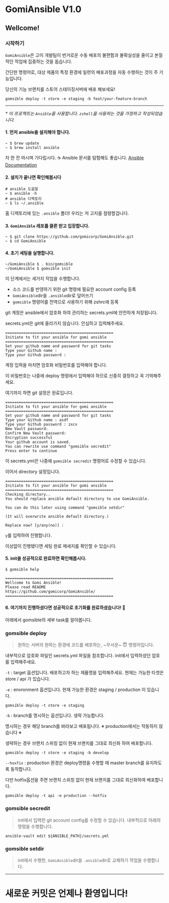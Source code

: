 # GomiAnsible V1.0

## Wellcome!

### 시작하기


`GomiAnsible`은 고미 개발팀이 번거로운 수동 배포의 불편함과 불확실성을 줄이고 본질적인 작업에 집중하는 것을 돕습니다.

간단한 명령어로, 대상 제품의 특정 환경에 일련의 배포과정을 자동 수행하는 것이 주 기능입니다.

당신의 기능 브랜치를 스토어 스테이징서버에 배포 해보세요! 

`gomsible deploy -t store -e staging -b feat/your-feature-branch`

---
_* 이 프로젝트는 `Ansible`을 사용합니다._
_`zshell`을 사용하는 것을 가정하고 작성되었습니다._

#### 1. 먼저 ansible을 설치해야 합니다.
```
~ $ brew update
~ $ brew install ansible
```
차 한 잔 마시며 기다립시다. ☕️ Ansible 문서를 탐험해도 좋습니다. [Ansible Documentation](https://docs.ansible.com/)

#### 2. 설치가 끝나면 확인해봅시다
```
# ansible 도움말
~ $ ansible -h
# ansible 디렉토리
~ $ ls ~/.ansible
```
홈 디렉토리에 있는 `.ansible` 폴더! 우리는 저 고지를 점령할겁니다.

#### 3. `GomiAnsible` 레포를 클론 받고 입장합니다.
```
~ $ git clone https://github.com/gomicorp/GomiAnsible.git
~ $ cd GomiAnsible
```

#### 4. 초기 세팅을 실행합니다. 
```
~/GomiAnsible $ . bin/gomsible
~/GomiAnsible $ gomsible init
```
이 단계에서는 세가지 작업을 수행합니다.
  - 소스 코드를 반영하기 위한 git 명령에 필요한 account config 등록
  - `GomiAnsible`dir을 `.ansible`dir로 덮어쓰기
  - `gomsible` 명령어를 전역으로 사용하기 위해 zshrc에 등록

git 계정은 ansible에서 암호화 하여 관리하는 secrets.yml에 안전하게 저장됩니다.

secrets.yml은 git에 올라가지 않습니다. 안심하고 입력해주세요.
```
================================================
Initiate to fit your ansible for gomi ansible
================================================
Set your github name and password for git tasks
Type your Github name : 
Type your Github password : 
```
계정 입력을 마치면 암호화 비밀번호를 입력해야 합니다. 

이 비밀번호는 나중에 deploy 명령에서 입력해야 하므로 신중히 결정하고 꼭 기억해주세요. 

여기까지 하면 git 설정은 완료입니다.
```
================================================
Initiate to fit your ansible for gomi ansible
================================================
Set your github name and password for git tasks
Type your Github name : asdf
Type your Github password : zxcv
New Vault password: 
Confirm New Vault password: 
Encryption successful
Your github account is saved.
You can rewrite use command "gomsible secredit"
Press enter to continue
```
이 secrets.yml은 나중에 `gomsible secredit` 명령어로 수정할 수 있습니다.

이어서 directory 설정입니다.
```
================================================
Initiate to fit your ansible for gomi ansible
================================================
Checking directory..
You should replace ansible default directory to use GomiAnsible.

You can do this later using command "gomsible setdir"

(It will overwrite ansible default directory.)

Replace now? [y/any(no)] :
```
`y`를 입력하여 진행합니다.

이상없이 진행됐다면 세팅 완료 메세지를 확인할 수 있습니다.

#### 5. init을 성공적으로 완료하면 확인해봅시다.
```
$ gomsible help

================================================
Wellcome to Gomi Ansible!
Please read README
https://github.com/gomicorp/GomiAnsible/
================================================
```

#### 6. 여기까지 진행하셨다면 성공적으로 초기화를 완료하셨습니다! 🎉
아래에서 gomsible의 세부 task를 알아봅니다.

### gomsible deploy
> 원하는 서버의 원하는 환경에 코드를 배포하는, ~무서운~ 😇 명령어입니다.

내부적으로 암호화 파일인 secrets.yml 파일을 참조합니다. init에서 입력하셨던 암호를 입력해주세요.

`-t` : target 옵션입니다. 배포하고자 하는 제품명을 입력해주세요. 현재는 가능한 타겟은 store / api 가 있습니다.

`-e` : envronment 옵션입니다. 현재 가능한 환경은 staging / production 이 있습니다.

`gomsible deploy -t store -e staging`


`-b` : branch를 명시하는 옵션입니다. 생략 가능합니다. 

명시하는 경우 해당 branch를 바라보고 배포됩니다. ※ production에서는 작동하지 않습니다 ※

생략하는 경우 브랜치 스위칭 없이 현재 브랜치를 그대로 최신화 하여 배포합니다.

`gomsible deploy -t store -e staging -b develop` 


`--hoxfix` : production 환경은 deploy명령을 수행할 때 master branch를 유지하도록 동작합니다. 

다만 hotfix옵션을 주면 브랜치 스위칭 없이 현재 브랜치를 그대로 최신화하여 배포합니다.

`gomsible deploy -t api -e production --hotfix`

### gomsible secredit
> init에서 입력한 git account config를 수정할 수 있습니다.
내부적으로 아래의 명령을 수행합니다.

`ansible-vault edit ${ANSIBLE_PATH}/secrets.yml`

### gomsible setdir
> init에서 수행한, `GomiAnsible`dir을 `.ansible`dir로 교체하기 작업을 수행합니다.

---
# 새로운 커밋은 언제나 환영입니다!
